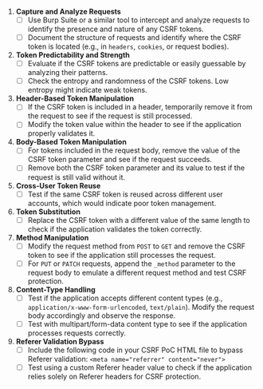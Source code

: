1. **Capture and Analyze Requests**
	- [ ] Use Burp Suite or a similar tool to intercept and analyze requests to identify the presence and nature of any CSRF tokens.
	- [ ] Document the structure of requests and identify where the CSRF token is located (e.g., in `headers`, `cookies`, or request bodies).
2. **Token Predictability and Strength**
	- [ ] Evaluate if the CSRF tokens are predictable or easily guessable by analyzing their patterns.
	- [ ] Check the entropy and randomness of the CSRF tokens. Low entropy might indicate weak tokens.
3. **Header-Based Token Manipulation**
	- [ ] If the CSRF token is included in a header, temporarily remove it from the request to see if the request is still processed.
	- [ ] Modify the token value within the header to see if the application properly validates it.
4. **Body-Based Token Manipulation**
	- [ ] For tokens included in the request body, remove the value of the CSRF token parameter and see if the request succeeds.
	- [ ] Remove both the CSRF token parameter and its value to test if the request is still valid without it.
5. **Cross-User Token Reuse**
	- [ ] Test if the same CSRF token is reused across different user accounts, which would indicate poor token management.
6. **Token Substitution**
	- [ ] Replace the CSRF token with a different value of the same length to check if the application validates the token correctly.
7. **Method Manipulation**
	- [ ] Modify the request method from `POST` to `GET` and remove the CSRF token to see if the application still processes the request.
	- [ ] For `PUT` or `PATCH` requests, append the `_method` parameter to the request body to emulate a different request method and test CSRF protection.
8. **Content-Type Handling**
	- [ ] Test if the application accepts different content types (e.g., `application/x-www-form-urlencoded`, `text/plain`). Modify the request body accordingly and observe the response.
	- [ ] Test with multipart/form-data content type to see if the application processes requests correctly.
9. **Referer Validation Bypass**
	- [ ] Include the following code in your CSRF PoC HTML file to bypass Referer validation:
	`<meta name="referrer" content="never">`
	- [ ] Test using a custom Referer header value to check if the application relies solely on Referer headers for CSRF protection.